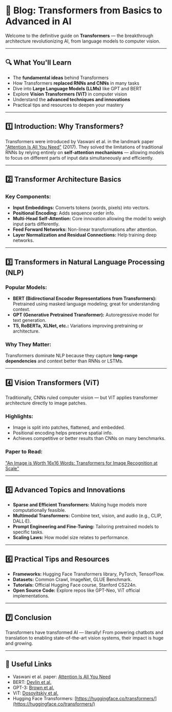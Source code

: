 # 📖 Blog: Transformers from Basics to Advanced in AI

Welcome to the definitive guide on **Transformers** — the breakthrough architecture revolutionizing AI, from language models to computer vision.

---

## 🔍 What You'll Learn

* The **fundamental ideas** behind Transformers
* How Transformers **replaced RNNs and CNNs** in many tasks
* Dive into **Large Language Models (LLMs)** like GPT and BERT
* Explore **Vision Transformers (ViT)** in computer vision
* Understand the **advanced techniques and innovations**
* Practical tips and resources to deepen your mastery

---

## 1️⃣ Introduction: Why Transformers?

Transformers were introduced by Vaswani et al. in the landmark paper ["Attention Is All You Need"](https://arxiv.org/abs/1706.03762) (2017).
They solved the limitations of traditional RNNs by relying entirely on **self-attention mechanisms** — allowing models to focus on different parts of input data simultaneously and efficiently.

---

## 2️⃣ Transformer Architecture Basics

### Key Components:

* **Input Embeddings:** Converts tokens (words, pixels) into vectors.
* **Positional Encoding:** Adds sequence order info.
* **Multi-Head Self-Attention:** Core innovation allowing the model to weigh input parts differently.
* **Feed Forward Networks:** Non-linear transformations after attention.
* **Layer Normalization and Residual Connections:** Help training deep networks.

---

## 3️⃣ Transformers in Natural Language Processing (NLP)

### Popular Models:

* **BERT (Bidirectional Encoder Representations from Transformers):** Pretrained using masked language modeling; great for understanding context.
* **GPT (Generative Pretrained Transformer):** Autoregressive model for text generation.
* **T5, RoBERTa, XLNet, etc.:** Variations improving pretraining or architecture.

### Why They Matter:

Transformers dominate NLP because they capture **long-range dependencies** and context better than RNNs or LSTMs.

---

## 4️⃣ Vision Transformers (ViT)

Traditionally, CNNs ruled computer vision — but ViT applies transformer architecture directly to image patches.

### Highlights:

* Image is split into patches, flattened, and embedded.
* Positional encoding helps preserve spatial info.
* Achieves competitive or better results than CNNs on many benchmarks.

### Paper to Read:

["An Image is Worth 16x16 Words: Transformers for Image Recognition at Scale"](https://arxiv.org/abs/2010.11929)

---

## 5️⃣ Advanced Topics and Innovations

* **Sparse and Efficient Transformers:** Making huge models more computationally feasible.
* **Multimodal Transformers:** Combine text, vision, and audio (e.g., CLIP, DALL·E).
* **Prompt Engineering and Fine-Tuning:** Tailoring pretrained models to specific tasks.
* **Scaling Laws:** How model size relates to performance.

---

## 6️⃣ Practical Tips and Resources

* **Frameworks:** Hugging Face Transformers library, PyTorch, TensorFlow.
* **Datasets:** Common Crawl, ImageNet, GLUE Benchmark.
* **Tutorials:** Official Hugging Face course, Stanford CS224n.
* **Open Source Code:** Explore repos like GPT-Neo, ViT official implementations.

---

## 7️⃣ Conclusion

Transformers have transformed AI — literally!
From powering chatbots and translation to enabling state-of-the-art vision systems, their impact is huge and growing.

---

## 🔗 Useful Links

* Vaswani et al. paper: [Attention Is All You Need](https://arxiv.org/abs/1706.03762)
* BERT: [Devlin et al.](https://arxiv.org/abs/1810.04805)
* GPT-3: [Brown et al.](https://arxiv.org/abs/2005.14165)
* ViT: [Dosovitskiy et al.](https://arxiv.org/abs/2010.11929)
* Hugging Face Transformers: [https://huggingface.co/transformers/](https://huggingface.co/transformers/)